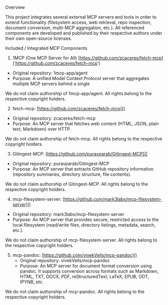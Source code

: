 Overview

This project integrates several external MCP servers and tools in order to extend functionality (filesystem access, web retrieval, repo inspection, document conversion, multi-MCP aggregation, etc.).
All referenced components are developed and published by their respective authors under their own open-source licenses.

Included / Integrated MCP Components

1. 1MCP (One MCP Server for All) [https://github.com/zcaceres/fetch-mcp]('https://github.com/zcaceres/fetch-mcp')
-	Original repository: 1mcp-app/agent
-	Purpose: A unified Model Context Protocol server that aggregates multiple MCP servers behind a single 

We do not claim authorship of 1mcp-app/agent. All rights belong to the respective copyright holders.

2. fetch-mcp: [https://github.com/zcaceres/fetch-mcp]()

-   Original repository: zcaceres/fetch-mcp
-	Purpose: An MCP server that fetches web content (HTML, JSON, plain text, Markdown) over HTTP.

We do not claim authorship of fetch-mcp. All rights belong to the respective copyright holders.

3. Gitingest-MCP: [https://github.com/puravparab/Gitingest-MCP]()
-	Original repository: puravparab/Gitingest-MCP
-	Purpose: An MCP server that extracts GitHub repository information (repository summaries, directory structure, file contents).

We do not claim authorship of Gitingest-MCP. All rights belong to the respective copyright holders.

4. mcp-filesystem-server: [https://github.com/mark3labs/mcp-filesystem-server]()
-	Original repository: mark3labs/mcp-filesystem-server
-	Purpose: An MCP server that provides secure, restricted access to the local filesystem (read/write files, directory listings, metadata, search, etc.).

We do not claim authorship of mcp-filesystem-server. All rights belong to the respective copyright holders.

5. mcp-pandoc: [https://github.com/vivekVells/mcp-pandoc]()
	-	Original repository: vivekVells/mcp-pandoc
	-	Purpose: An MCP server for document format conversion using pandoc. It supports conversion across formats such as Markdown, HTML, TXT, DOCX, PDF, reStructuredText, LaTeX, EPUB, ODT, IPYNB, etc.

We do not claim authorship of mcp-pandoc. All rights belong to the respective copyright holders.